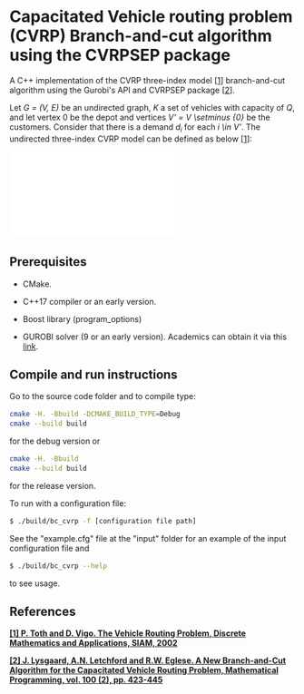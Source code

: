 # Capacitated Vehicle routing problem (CVRP) Branch-and-cut algorithm using the CVRPSEP package

A C++ implementation of the CVRP three-index model [[1](#references)] branch-and-cut algorithm using the Gurobi's API and CVRPSEP package [[2](#references)].

Let *G = (V, E)* be an undirected graph, *K* a set of vehicles with capacity of $Q$, and let vertex 0 be the depot and vertices *V' = V \setminus \{0\}* be the customers. Consider that there is a demand $d_i$ for each *i \in V'*. The undirected three-index CVRP model can be defined as below [[1](#references)]:

![3-index-cvrp-model](./pictures/cvrp-3index.pdf)

<!-- $$
  \begin{align}
    \min & \sum\limits_{(i, j) \in E} c_{ij} \sum\limits_{k \in K} x_{ij}^k \\
    \text{subject to} & \\
    & \sum\limits_{k \in K} y_{i}^k = 1, & \forall i \in V', \\
    & \sum\limits_{k \in K} y_{0}^k = K, \\
    & \sum\limits_{(i, j) \in E} x_{ij}^k = 2y_i^k, & \forall i \in V, \forall k \in K, \\
    & \sum\limits_{i \in V} d_i y_{i}^k \leq Q, & \forall k \in K,\\
    & \sum\limits_{(i, j) \in S} x_{ij}^k \leq |S| - 1, & \forall S \subseteq V', |S| \geq 2, \forall k \in K,\\
    & y_{i}^{k} \in \{0, 1\}, & \forall i \in V, \forall k \in K, \\
    & x_{ij}^{k} \in \{0, 1\}, & \forall i, j \in V', \forall k \in K,\\
    & x_{0j}^{k} \in \{0, 1 , 2\}, & \forall j \in V', \forall k \in K.
  \end{align}
$$ -->

## Prerequisites

* CMake.

* C++17 compiler or an early version.

* Boost library (program_options)

* GUROBI solver (9 or an early version). Academics can obtain it via this [link](https://www.gurobi.com/downloads/gurobi-optimizer-eula/#Reg "Gurobi's register page").

## Compile and run instructions

Go to the source code folder and to compile type:

```sh
cmake -H. -Bbuild -DCMAKE_BUILD_TYPE=Debug
cmake --build build
```

for the debug version or

```sh
cmake -H. -Bbuild
cmake --build build
```

for the release version.

To run with a configuration file:

```sh
$ ./build/bc_cvrp -f [configuration file path]
```

See the "example.cfg" file at the "input" folder for an example of the input configuration file and 

```sh
$ ./build/bc_cvrp --help
```

to see usage.

## References

**[\[1\] P. Toth and D. Vigo. The Vehicle Routing Problem, Discrete Mathematics and Applications, SIAM, 2002](https://epubs.siam.org/doi/book/10.1137/1.9780898718515)**

**[\[2\] J. Lysgaard, A.N. Letchford and R.W. Eglese. A New Branch-and-Cut Algorithm for the Capacitated Vehicle Routing Problem, Mathematical Programming, vol. 100 (2), pp. 423-445](https://pubsonline.informs.org/doi/10.1287/trsc.1060.0188)**